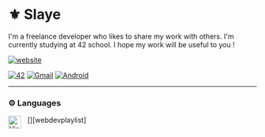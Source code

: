 # ⚜️ Slaye

I'm a freelance developer who likes to share my work with others. 
I'm currently studying at 42 school. I hope my work will be useful to you !

[![website](./img/globe-light.svg)](https://codestackr.com#gh-light-mode-only)

<div>
  <a href='https://42.fr/en/homepage/' target="_blank"><img alt='42' src='https://img.shields.io/badge/School-100000?style=for-the-badge&logo=42&logoColor=white&labelColor=323232&color=646464'/></a>
  <a href='#' target="_blank"><img alt='Gmail' src='https://img.shields.io/badge/uduterrage@gmail.com-100000?style=for-the-badge&logo=Gmail&logoColor=white&labelColor=FF0000&color=FF5353'/></a>
  <a href='#' target="_blank"><img alt='Android' src='https://img.shields.io/badge/rejump-100000?style=for-the-badge&logo=Android&logoColor=white&labelColor=0048FF&color=487CFF'/></a>
</div>

---

### ⚙️ Languages

[<img align="left" alt="Visual Studio Code" width="26px" src="https://cdn.jsdelivr.net/gh/devicons/devicon/icons/vscode/vscode-original.svg" style="padding-right:10px;" />][webdevplaylist]
